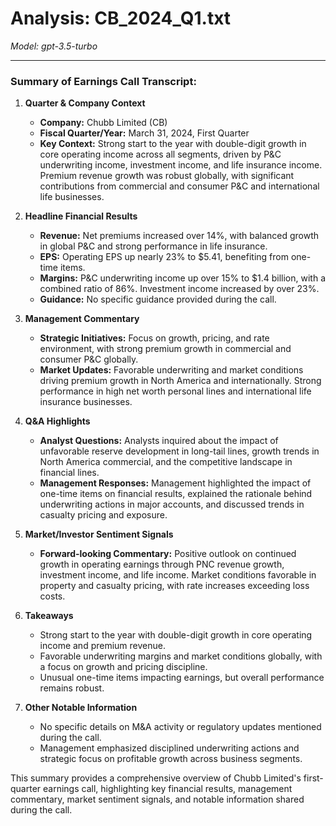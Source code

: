 # Analysis: CB_2024_Q1.txt

*Model: gpt-3.5-turbo*

---

### Summary of Earnings Call Transcript:

1. **Quarter & Company Context**
   - **Company:** Chubb Limited (CB)
   - **Fiscal Quarter/Year:** March 31, 2024, First Quarter
   - **Key Context:** Strong start to the year with double-digit growth in core operating income across all segments, driven by P&C underwriting income, investment income, and life insurance income. Premium revenue growth was robust globally, with significant contributions from commercial and consumer P&C and international life businesses.

2. **Headline Financial Results**
   - **Revenue:** Net premiums increased over 14%, with balanced growth in global P&C and strong performance in life insurance.
   - **EPS:** Operating EPS up nearly 23% to $5.41, benefiting from one-time items.
   - **Margins:** P&C underwriting income up over 15% to $1.4 billion, with a combined ratio of 86%. Investment income increased by over 23%.
   - **Guidance:** No specific guidance provided during the call.

3. **Management Commentary**
   - **Strategic Initiatives:** Focus on growth, pricing, and rate environment, with strong premium growth in commercial and consumer P&C globally.
   - **Market Updates:** Favorable underwriting and market conditions driving premium growth in North America and internationally. Strong performance in high net worth personal lines and international life insurance businesses.

4. **Q&A Highlights**
   - **Analyst Questions:** Analysts inquired about the impact of unfavorable reserve development in long-tail lines, growth trends in North America commercial, and the competitive landscape in financial lines.
   - **Management Responses:** Management highlighted the impact of one-time items on financial results, explained the rationale behind underwriting actions in major accounts, and discussed trends in casualty pricing and exposure.

5. **Market/Investor Sentiment Signals**
   - **Forward-looking Commentary:** Positive outlook on continued growth in operating earnings through PNC revenue growth, investment income, and life income. Market conditions favorable in property and casualty pricing, with rate increases exceeding loss costs.

6. **Takeaways**
   - Strong start to the year with double-digit growth in core operating income and premium revenue.
   - Favorable underwriting margins and market conditions globally, with a focus on growth and pricing discipline.
   - Unusual one-time items impacting earnings, but overall performance remains robust.

7. **Other Notable Information**
   - No specific details on M&A activity or regulatory updates mentioned during the call.
   - Management emphasized disciplined underwriting actions and strategic focus on profitable growth across business segments.

This summary provides a comprehensive overview of Chubb Limited's first-quarter earnings call, highlighting key financial results, management commentary, market sentiment signals, and notable information shared during the call.
